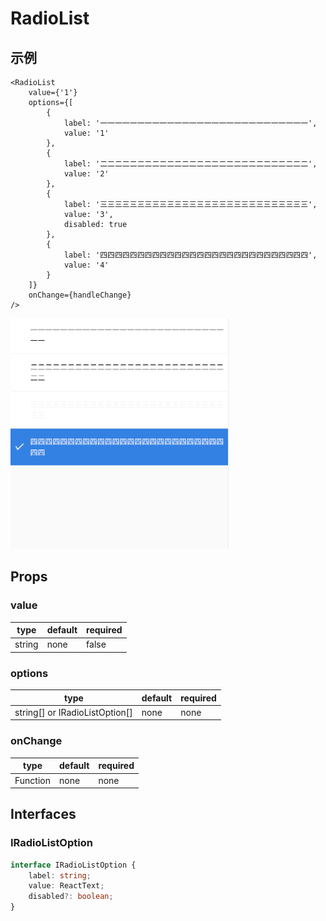 # RadioList

## 示例
```tsx
<RadioList
    value={'1'}
    options={[
        {
            label: '一一一一一一一一一一一一一一一一一一一一一一一一一一一一',
            value: '1'
        },
        {
            label: '二二二二二二二二二二二二二二二二二二二二二二二二二二二二',
            value: '2'
        },
        {
            label: '三三三三三三三三三三三三三三三三三三三三三三三三三三三三',
            value: '3',
            disabled: true
        },
        {
            label: '四四四四四四四四四四四四四四四四四四四四四四四四四四四四',
            value: '4'
        }
    ]}
    onChange={handleChange}
/>
```
![screenShot](https://github.com/HuiWang111/rn-element/blob/main/docs/assets/radiolist.png)

## Props
### value
| type | default | required |
| ---- | ---- | ---- |
| string | none | false |

### options
| type | default | required |
| ---- | ---- | ---- |
| string[] or IRadioListOption[] | none | none |

### onChange
| type | default | required |
| ---- | ---- | ---- |
| Function | none | none |

## Interfaces
### IRadioListOption
```ts
interface IRadioListOption {
    label: string;
    value: ReactText;
    disabled?: boolean;
}
```

